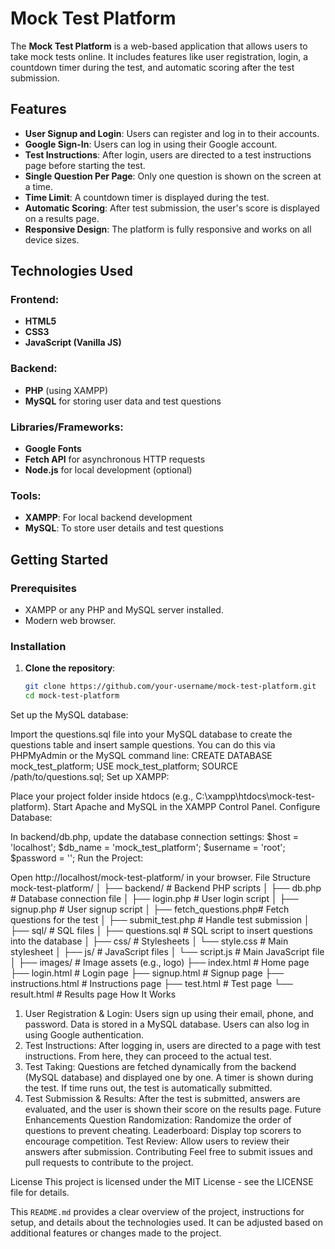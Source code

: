 # Mock Test Platform

The **Mock Test Platform** is a web-based application that allows users to take mock tests online. It includes features like user registration, login, a countdown timer during the test, and automatic scoring after the test submission.

## Features

- **User Signup and Login**: Users can register and log in to their accounts.
- **Google Sign-In**: Users can log in using their Google account.
- **Test Instructions**: After login, users are directed to a test instructions page before starting the test.
- **Single Question Per Page**: Only one question is shown on the screen at a time.
- **Time Limit**: A countdown timer is displayed during the test.
- **Automatic Scoring**: After test submission, the user's score is displayed on a results page.
- **Responsive Design**: The platform is fully responsive and works on all device sizes.
  
## Technologies Used

### Frontend:
- **HTML5**
- **CSS3**
- **JavaScript (Vanilla JS)**
  
### Backend:
- **PHP** (using XAMPP)
- **MySQL** for storing user data and test questions
  
### Libraries/Frameworks:
- **Google Fonts**
- **Fetch API** for asynchronous HTTP requests
- **Node.js** for local development (optional)
  
### Tools:
- **XAMPP**: For local backend development
- **MySQL**: To store user details and test questions

## Getting Started

### Prerequisites

- XAMPP or any PHP and MySQL server installed.
- Modern web browser.

### Installation

1. **Clone the repository**:
   ```bash
   git clone https://github.com/your-username/mock-test-platform.git
   cd mock-test-platform
Set up the MySQL database:

Import the questions.sql file into your MySQL database to create the questions table and insert sample questions.
You can do this via PHPMyAdmin or the MySQL command line:
CREATE DATABASE mock_test_platform;
USE mock_test_platform;
SOURCE /path/to/questions.sql;
Set up XAMPP:

Place your project folder inside htdocs (e.g., C:\xampp\htdocs\mock-test-platform).
Start Apache and MySQL in the XAMPP Control Panel.
Configure Database:

In backend/db.php, update the database connection settings:
$host = 'localhost';
$db_name = 'mock_test_platform';
$username = 'root';
$password = '';
Run the Project:

Open http://localhost/mock-test-platform/ in your browser.
File Structure
mock-test-platform/
│
├── backend/               # Backend PHP scripts
│   ├── db.php             # Database connection file
│   ├── login.php          # User login script
│   ├── signup.php         # User signup script
│   ├── fetch_questions.php# Fetch questions for the test
│   ├── submit_test.php    # Handle test submission
│
├── sql/                   # SQL files
│   ├── questions.sql      # SQL script to insert questions into the database
│
├── css/                   # Stylesheets
│   └── style.css          # Main stylesheet
│
├── js/                    # JavaScript files
│   └── script.js          # Main JavaScript file
│
├── images/                # Image assets (e.g., logo)
├── index.html             # Home page
├── login.html             # Login page
├── signup.html            # Signup page
├── instructions.html      # Instructions page
├── test.html              # Test page
└── result.html            # Results page
How It Works
1. User Registration & Login:
Users sign up using their email, phone, and password. Data is stored in a MySQL database.
Users can also log in using Google authentication.
2. Test Instructions:
After logging in, users are directed to a page with test instructions. From here, they can proceed to the actual test.
3. Test Taking:
Questions are fetched dynamically from the backend (MySQL database) and displayed one by one.
A timer is shown during the test. If time runs out, the test is automatically submitted.
4. Test Submission & Results:
After the test is submitted, answers are evaluated, and the user is shown their score on the results page.
Future Enhancements
Question Randomization: Randomize the order of questions to prevent cheating.
Leaderboard: Display top scorers to encourage competition.
Test Review: Allow users to review their answers after submission.
Contributing
Feel free to submit issues and pull requests to contribute to the project.

License
This project is licensed under the MIT License - see the LICENSE file for details.

This `README.md` provides a clear overview of the project, instructions for setup, and details about the technologies used. It can be adjusted based on additional features or changes made to the project.
